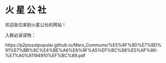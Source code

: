 # 火 星 公 社
<p>欢迎各位来到火星公社的网站！</p>
<p>入群必读读物：</p><a>https://p2pissotpopular.github.io/Mars_Commune/%E5%8F%8D%E7%BD%91%E7%BB%9C%E4%BE%A6%E6%9F%A5%EF%BC%88%E5%AF%86-%E7%A0%81194910%EF%BC%89.pdf</a>
